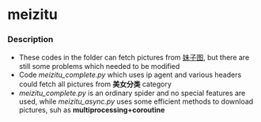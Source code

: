# meizitu
### Description
* These codes in the folder can fetch pictures from [妹子图](http://www.meizitu.com), but there are still some problems which needed to be modified
* Code *meizitu_complete.py* which uses ip agent and various headers could fetch all pictures from **美女分类** category
* *meizitu_complete.py* is an ordinary spider and no special features are used, while *meizitu_async.py* uses some efficient methods to download pictures, suh as **multiprocessing+coroutine**
